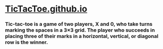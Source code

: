 # [TicTacToe.github.io](https://aniket-ap.github.io/TicTacToe.github.io/)

### Tic-tac-toe is a game of two players, X and 0, who take turns marking the spaces in a 3×3 grid. The player who succeeds in placing three of their marks in a horizontal, vertical, or diagonal row is the winner.
